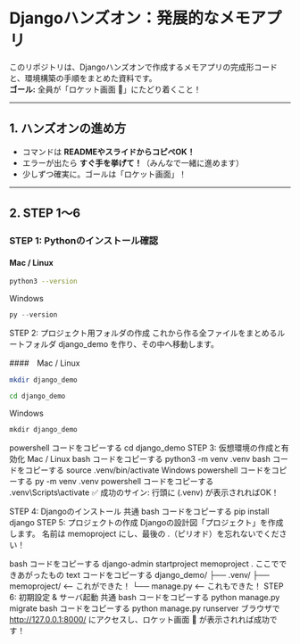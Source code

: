 # Djangoハンズオン：発展的なメモアプリ

このリポジトリは、Djangoハンズオンで作成するメモアプリの完成形コードと、環境構築の手順をまとめた資料です。  
**ゴール:** 全員が「ロケット画面 🚀」にたどり着くこと！

---

## 1. ハンズオンの進め方

- コマンドは **READMEやスライドからコピペOK！**
- エラーが出たら **すぐ手を挙げて！**（みんなで一緒に進めます）
- 少しずつ確実に。ゴールは「ロケット画面」！

---

## 2. STEP 1〜6

### STEP 1: Pythonのインストール確認

#### Mac / Linux
```bash
python3 --version
```
Windows
```powershell
py --version
```
STEP 2: プロジェクト用フォルダの作成
これから作る全ファイルをまとめるルートフォルダ django_demo を作り、その中へ移動します。

####　Mac / Linux
```bash
mkdir django_demo
```
```bash
cd django_demo
```
Windows
```powershell
mkdir django_demo
```
powershell
コードをコピーする
cd django_demo
STEP 3: 仮想環境の作成と有効化
Mac / Linux
bash
コードをコピーする
python3 -m venv .venv
bash
コードをコピーする
source .venv/bin/activate
Windows
powershell
コードをコピーする
py -m venv .venv
powershell
コードをコピーする
.venv\Scripts\activate
✅ 成功のサイン: 行頭に (.venv) が表示されればOK！

STEP 4: Djangoのインストール
共通
bash
コードをコピーする
pip install django
STEP 5: プロジェクトの作成
Djangoの設計図「プロジェクト」を作成します。
名前は memoproject にし、最後の .（ピリオド）を忘れないでください！

bash
コードをコピーする
django-admin startproject memoproject .
ここでできあがったもの
text
コードをコピーする
django_demo/
├── .venv/
├── memoproject/   <-- これができた！
└── manage.py      <-- これもできた！
STEP 6: 初期設定 & サーバ起動
共通
bash
コードをコピーする
python manage.py migrate
bash
コードをコピーする
python manage.py runserver
ブラウザで http://127.0.0.1:8000/ にアクセスし、ロケット画面 🚀 が表示されれば成功です！


